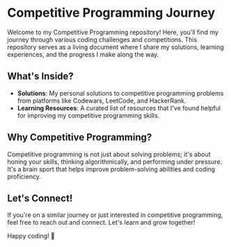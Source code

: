 # Competitive Programming Journey

Welcome to my Competitive Programming repository! Here, you'll find my journey through various coding challenges and competitions. This repository serves as a living document where I share my solutions, learning experiences, and the progress I make along the way.

## What's Inside?

- **Solutions**: My personal solutions to competitive programming problems from platforms like Codewars, LeetCode, and HackerRank.
- **Learning Resources**: A curated list of resources that I've found helpful for improving my competitive programming skills.

## Why Competitive Programming?

Competitive programming is not just about solving problems; it's about honing your skills, thinking algorithmically, and performing under pressure. It's a brain sport that helps improve problem-solving abilities and coding proficiency.

## Let's Connect!

If you're on a similar journey or just interested in competitive programming, feel free to reach out and connect. Let's learn and grow together!

Happy coding! 🚀
